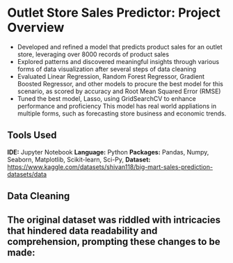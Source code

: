 # Outlet Store Sales Predictor: Project Overview
- Developed and refined a model that predicts product sales for an outlet store, leveraging over 8000 records of product sales
- Explored patterns and discovered meaningful insights through various forms of data visualization after several steps of data cleaning
- Evaluated Linear Regression, Random Forest Regressor, Gradient Boosted Regressor, and other models to procure the best model for this scenario, as scored by accuracy and Root Mean Squared Error (RMSE)
- Tuned the best model, Lasso, using GridSearchCV to enhance performance and proficiency
This model has real world appliations in multiple forms, such as forecasting store business and economic trends.

## Tools Used
**IDE:** Jupyter Notebook
**Language:** Python
**Packages:** Pandas, Numpy, Seaborn, Matplotlib, Scikit-learn, Sci-Py,
**Dataset:** https://www.kaggle.com/datasets/shivan118/big-mart-sales-prediction-datasets/data

## Data Cleaning
The original dataset was riddled with intricacies that hindered data readability and comprehension, prompting these changes to be made:
- 

